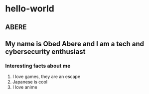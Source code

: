 # hello-world

## ABERE
My name is Obed Abere and I am a tech and cybersecurity enthusiast
---

### Interesting facts about me
1. I love games, they are an escape
2. Japanese is cool
3. I love anime

